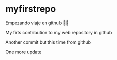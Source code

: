 # myfirstrepo
Empezando viaje en github 🥶🥶

My firts contribution to my web repository in github

Another commit but this time from github

One more update 
